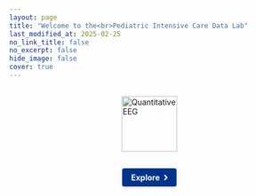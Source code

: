 ```yaml
---
layout: page
title: "Welcome to the<br>Pediatric Intensive Care Data Lab"
last_modified_at: 2025-02-25
no_link_title: false
no_excerpt: false
hide_image: false
cover: true
---
```

<style>
/* Center align the Jekyll theme title */
.page-title, h1.post-title {
  text-align: center;
}

/* Style for the image */
.main-image {
  display: block;
  max-width: 100%;
  height: 100px;
  object-fit: contain;
  margin: 30px auto;
}

/* Button with chevron style */
.explore-link-container {
  text-align: center;
  margin: 30px 0;
}
.button-with-chevron {
  display: inline-block;
  background-color: #00338d; /* UKE blue color */
  color: #ffffff;
  font-weight: bold;
  padding: 8px 16px;
  border-radius: 4px;
  text-decoration: none;
  position: relative;
  padding-right: 30px;
  cursor: pointer;
}

.button-with-chevron:after {
  content: "›";
  position: absolute;
  right: 15px;
  font-size: 20px;
  top: 50%;
  transform: translateY(-50%);
}
</style>

<!-- Main content starts here, after the title rendered by Jekyll theme -->
<img src="{{ '/assets/img/projects/qeeg2.png' | relative_url }}" alt="Quantitative EEG" class="main-image">

<div class="explore-link-container">
  <a href="{{ '/home/' | relative_url }}" class="button-with-chevron">Explore</a>
</div>